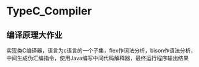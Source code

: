 # TypeC_Compiler
## 编译原理大作业
实现类C编译器，语言为c语言的一个子集，flex作词法分析，bison作语法分析，中间生成伪汇编指令，使用Java编写中间代码解释器，最终运行程序输出结果
